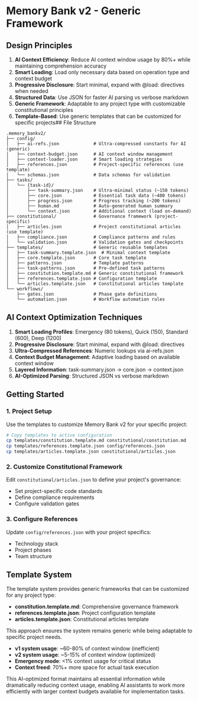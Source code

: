 # Memory Bank v2 - Generic Framework

## Design Principles

1. **AI Context Efficiency**: Reduce AI context window usage by 80%+ while maintaining comprehension accuracy
2. **Smart Loading**: Load only necessary data based on operation type and context budget
3. **Progressive Disclosure**: Start minimal, expand with @load: directives when needed
4. **Structured Data**: Use JSON for faster AI parsing vs verbose markdown
5. **Generic Framework**: Adaptable to any project type with customizable constitutional principles
6. **Template-Based**: Use generic templates that can be customized for specific projects## File Structure

```
.memory_bankv2/
├── config/
│   ├── ai-refs.json             # Ultra-compressed constants for AI (generic)
│   ├── context-budget.json      # AI context window management
│   ├── context-loader.json      # Smart loading strategies
│   ├── references.json          # Project-specific references (use template)
│   └── schemas.json             # Data schemas for validation
├── tasks/
│   └── {task-id}/
│       ├── task-summary.json    # Ultra-minimal status (~150 tokens)
│       ├── core.json            # Essential task data (~400 tokens)
│       ├── progress.json        # Progress tracking (~200 tokens)
│       ├── human.md             # Auto-generated human summary
│       └── context.json         # Additional context (load on-demand)
├── constitutional/              # Governance framework (project-specific)
│   ├── articles.json            # Project constitutional articles (use template)
│   ├── compliance.json          # Compliance patterns and rules
│   └── validation.json          # Validation gates and checkpoints
├── templates/                   # Generic reusable templates
│   ├── task-summary.template.json  # Minimal context template
│   ├── core.template.json       # Core task template
│   ├── patterns.json            # Template patterns
│   ├── task-patterns.json       # Pre-defined task patterns
│   ├── constitution.template.md # Generic constitutional framework
│   ├── references.template.json # Configuration template
│   └── articles.template.json   # Constitutional articles template
└── workflows/
    ├── gates.json               # Phase gate definitions
    └── automation.json          # Workflow automation rules
```

## AI Context Optimization Techniques

1. **Smart Loading Profiles**: Emergency (80 tokens), Quick (150), Standard (600), Deep (1200)
2. **Progressive Disclosure**: Start minimal, expand with @load: directives
3. **Ultra-Compressed References**: Numeric lookups via ai-refs.json
4. **Context Budget Management**: Adaptive loading based on available context window
5. **Layered Information**: task-summary.json → core.json → context.json
6. **AI-Optimized Parsing**: Structured JSON vs verbose markdown

## Getting Started

### 1. Project Setup

Use the templates to customize Memory Bank v2 for your specific project:

```bash
# Copy templates to active configuration
cp templates/constitution.template.md constitutional/constitution.md
cp templates/references.template.json config/references.json
cp templates/articles.template.json constitutional/articles.json
```

### 2. Customize Constitutional Framework

Edit `constitutional/articles.json` to define your project's governance:

- Set project-specific code standards
- Define compliance requirements
- Configure validation gates

### 3. Configure References

Update `config/references.json` with your project specifics:

- Technology stack
- Project phases
- Team structure

## Template System

The template system provides generic frameworks that can be customized for any project type:

- **constitution.template.md**: Comprehensive governance framework
- **references.template.json**: Project configuration template
- **articles.template.json**: Constitutional articles template

This approach ensures the system remains generic while being adaptable to specific project needs.

- **v1 system usage**: ~60-80% of context window (inefficient)
- **v2 system usage**: ~5-15% of context window (optimized)
- **Emergency mode**: <1% context usage for critical status
- **Context freed**: 70%+ more space for actual task execution

This AI-optimized format maintains all essential information while dramatically reducing context usage, enabling AI assistants to work more efficiently with larger context budgets available for implementation tasks.
